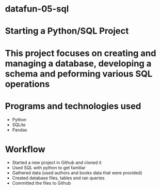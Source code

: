 # datafun-05-sql
# Starting a Python/SQL Project
# This project focuses on creating and managing a database, developing a schema and peforming various SQL operations
# Programs and technologies used
- Python
- SQLite
- Pandas
# Workflow
- Started a new project in Github and cloned it
- Used SQL with python to get familiar
- Gathered data (used authors and books data that were provided)
- Created database files, tables and ran queries
- Committed the files to Github
  


